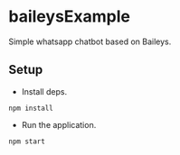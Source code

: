 # baileysExample
Simple whatsapp chatbot based on Baileys.

## Setup
- Install deps.
```
npm install
```
- Run the application.
```
npm start
```
